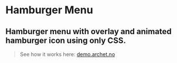 # Hamburger Menu

## Hamburger menu with overlay and animated hamburger icon using only CSS.

> See how it works here:
> <a href="https://demo.archet.no/hamburger_menu/" target="_blank">demo.archet.no</a>
